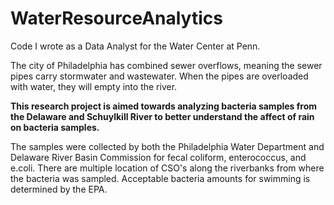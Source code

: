# WaterResourceAnalytics
Code I wrote as a Data Analyst for the Water Center at Penn.


The city of Philadelphia has combined sewer overflows, meaning the sewer pipes carry stormwater and wastewater.
When the pipes are overloaded with water, they will empty into the river.

<b>This research project is aimed towards analyzing bacteria samples from the Delaware and Schuylkill River to better understand the affect of 
rain on bacteria samples.</b>

The samples were collected by both the Philadelphia Water Department and Delaware River Basin Commission for fecal coliform, enterococcus, and e.coli.
There are multiple location of CSO's along the riverbanks from where the bacteria was sampled. 
Acceptable bacteria amounts for swimming is determined by the EPA.

